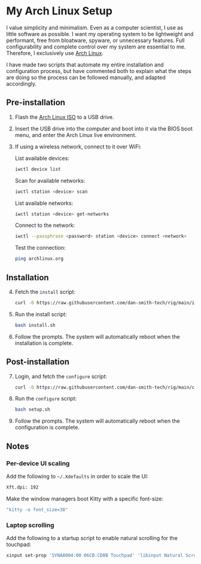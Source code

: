 # My Arch Linux Setup

I value simplicity and minimalism. Even as a computer scientist, I use as little software as possible. I want my operating system to be lightweight and performant, free from bloatware, spyware, or unnecessary features. Full configurability and complete control over my system are essential to me. Therefore, I exclusively use [Arch Linux](https://archlinux.org/).

I have made two scripts that automate my entire installation and configuration process, but have commented both to explain what the steps are doing so the process can be followed manually, and adapted accordingly.

## Pre-installation

1. Flash the [Arch Linux ISO](https://www.archlinux.org/download/) to a USB drive.

2. Insert the USB drive into the computer and boot into it via the BIOS boot menu, and enter the Arch Linux live environment.

3. If using a wireless network, connect to it over WiFi:

   List available devices:

   ```bash
   iwctl device list
   ```

   Scan for available networks:

   ```bash
   iwctl station <device> scan
   ```

   List available networks:

   ```bash
   iwctl station <device> get-networks
   ```

   Connect to the network:

   ```bash
   iwctl --passphrase <password> station <device> connect <network>
   ```

   Test the connection:

   ```bash
   ping archlinux.org
   ```

## Installation

4. Fetch the `install` script:

   ```bash
   curl -O https://raw.githubusercontent.com/dan-smith-tech/rig/main/install.sh
   ```

5. Run the install script:

   ```bash
   bash install.sh
   ```

6. Follow the prompts. The system will automatically reboot when the installation is complete.

## Post-installation

7. Login, and fetch the `configure` script:

   ```bash
   curl -O https://raw.githubusercontent.com/dan-smith-tech/rig/main/configure.sh
   ```

8. Run the `configure` script:

   ```bash
   bash setup.sh
   ```

9. Follow the prompts. The system will automatically reboot when the configuration is complete.

## Notes

### Per-device UI scaling

Add the following to `~/.Xdefaults` in order to scale the UI:

```bash
Xft.dpi: 192
```

Make the window managers boot Kitty with a specific font-size:

```bash
"kitty -o font_size=38"
```

### Laptop scrolling

Add the following to a startup script to enable natural scrolling for the touchpad:

```bash
xinput set-prop 'SYNA8004:00 06CB:CD8B Touchpad' 'libinput Natural Scrolling Enabled' 1 &
```
